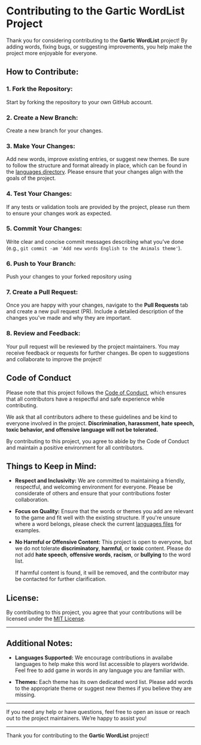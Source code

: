 # Contributing to the Gartic WordList Project

Thank you for considering contributing to the **Gartic WordList** project! By adding words, fixing bugs, or suggesting improvements, you help make the project more enjoyable for everyone.

## How to Contribute:

### 1. **Fork the Repository:**
   Start by forking the repository to your own GitHub account.

### 2. **Create a New Branch:**
   Create a new branch for your changes.

### 3. **Make Your Changes:**
   Add new words, improve existing entries, or suggest new themes. Be sure to follow the structure and format already in place, which can be found in the [languages directory](https://github.com/Qwyua/Gartic-WordList/tree/main/languages). Please ensure that your changes align with the goals of the project.

### 4. **Test Your Changes:**
   If any tests or validation tools are provided by the project, please run them to ensure your changes work as expected.

### 5. **Commit Your Changes:**
   Write clear and concise commit messages describing what you’ve done (e.g., `git commit -am 'Add new words English to the Animals theme'`).

### 6. **Push to Your Branch:**
   Push your changes to your forked repository using

### 7. **Create a Pull Request:**
   Once you are happy with your changes, navigate to the **Pull Requests** tab and create a new pull request (PR). Include a detailed description of the changes you've made and why they are important.

### 8. **Review and Feedback:**
   Your pull request will be reviewed by the project maintainers. You may receive feedback or requests for further changes. Be open to suggestions and collaborate to improve the project!

## Code of Conduct

Please note that this project follows the [Code of Conduct](https://github.com/Qwyua/Gartic-WordList/blob/main/CODE_OF_CONDUCT.md), which ensures that all contributors have a respectful and safe experience while contributing.

We ask that all contributors adhere to these guidelines and be kind to everyone involved in the project. **Discrimination, harassment, hate speech, toxic behavior, and offensive language will not be tolerated.**

By contributing to this project, you agree to abide by the Code of Conduct and maintain a positive environment for all contributors.

## Things to Keep in Mind:

- **Respect and Inclusivity:** We are committed to maintaining a friendly, respectful, and welcoming environment for everyone. Please be considerate of others and ensure that your contributions foster collaboration.
  
- **Focus on Quality:** Ensure that the words or themes you add are relevant to the game and fit well with the existing structure. If you're unsure where a word belongs, please check the current [languages files](https://github.com/Qwyua/Gartic-WordList/tree/main/languages) for examples.

- **No Harmful or Offensive Content:** This project is open to everyone, but we do not tolerate **discriminatory**, **harmful**, or **toxic** content. Please do not add **hate speech**, **offensive words**, **racism**, or **bullying** to the word list.

   If harmful content is found, it will be removed, and the contributor may be contacted for further clarification.

## License:

By contributing to this project, you agree that your contributions will be licensed under the [MIT License](https://github.com/Qwyua/Gartic-WordList/blob/main/LICENSE).

---

## Additional Notes:

- **Languages Supported:** We encourage contributions in availabe languages to help make this word list accessible to players worldwide. Feel free to add game in words in any language you are familiar with.

- **Themes:** Each theme has its own dedicated word list. Please add words to the appropriate theme or suggest new themes if you believe they are missing.

---

If you need any help or have questions, feel free to open an issue or reach out to the project maintainers. We’re happy to assist you!

---

Thank you for contributing to the **Gartic WordList** project!
